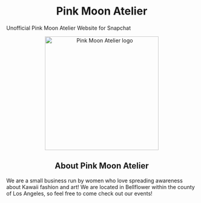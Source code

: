 <h1 align="center">Pink Moon Atelier</h1>

Unofficial Pink Moon Atelier Website for Snapchat
<p align="center">
    <img width="300" src="https://user-images.githubusercontent.com/124644615/234117781-e5dc77a8-e784-47e5-9e25-966291a795cd.png" alt="Pink Moon Atelier logo">
</p>
<h2 align="center">About Pink Moon Atelier</h2>

We are a small business run by women who love spreading awareness about Kawaii fashion and art! We are located in Bellflower within the county of Los Angeles, so feel free to come check out our events!


